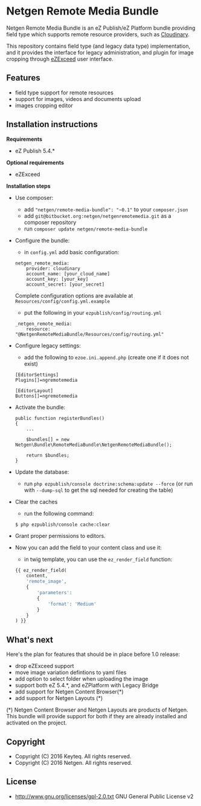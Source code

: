 # Netgen Remote Media Bundle #

Netgen Remote Media Bundle is an eZ Publish/eZ Platform bundle providing field type which supports remote resource providers, such as [Cloudinary](http://cloudinary.com/). 

This repository contains field type (and legacy data type) implementation, and it provides the interface for legacy administration, and plugin for image cropping through [eZExceed](http://www.ezexceed.com/) user interface. 


## Features ##

* field type support for remote resources
* support for images, videos and documents upload
* images cropping editor


## Installation instructions ##

**Requirements**
* eZ Publish 5.4.*

**Optional requirements**
* eZExceed

**Installation steps**
* Use composer:
    * add `"netgen/remote-media-bundle": "~0.1"` to your `composer.json`
    * add `git@bitbucket.org:netgen/netgenremotemedia.git` as a composer repository
    * run `composer update netgen/remote-media-bundle`
    
* Configure the bundle:
    * in `config.yml` add basic configuration:
    ```
    netgen_remote_media:
        provider: cloudinary
        account_name: [your_cloud_name]
        account_key: [your_key]
        account_secret: [your_secret]
    ```
    Complete configuration options are available at `Resources/config/config.yml.example`
    * put the following in your `ezpublish/config/routing.yml`
    ```
    _netgen_remote_media:
        resource: "@NetgenRemoteMediaBundle/Resources/config/routing.yml"
    ```
    
* Configure legacy settings:
    * add the following to `ezoe.ini.append.php` (create one if it does not exist)
    ```
    [EditorSettings]
    Plugins[]=ngremotemedia
    
    [EditorLayout]
    Buttons[]=ngremotemedia
    ```
    
* Activate the bundle:
    ```
    public function registerBundles()
    {
        ...
    
        $bundles[] = new Netgen\Bundle\RemoteMediaBundle\NetgenRemoteMediaBundle();
    
        return $bundles;
    }
    ```
    
* Update the database:
    * run `php ezpublish/console doctrine:schema:update --force` (or run with `--dump-sql` to get the sql needed for creating the table)

* Clear the caches
    * run the following command:
    ```
    $ php ezpublish/console cache:clear
    ```

* Grant proper permissions to editors.
    
* Now you can add the field to your content class and use it:
    * in twig template, you can use the `ez_render_field` function:
    ```php
    {{ ez_render_field(
        content,
        'remote_image',
        {
            'parameters':
            {
                'format': 'Medium'
            }
        }
    ) }}

    ```


## What's next ## 
Here's the plan for features that should be in place before 1.0 release:
* drop eZExceed support
* move image variation defintions to yaml files
* add option to select folder when uploading the image
* support both eZ 5.4.*, and eZPlatform with Legacy Bridge
* add support for Netgen Content Browser(*)
* add support for Netgen Layouts (*)

(*) Netgen Content Browser and Netgen Layouts are products of Netgen. This bundle will provide support for both if they are already installed and activated on the project.


## Copyright ## 

* Copyright (C) 2016 Keyteq. All rights reserved.
* Copyright (C) 2016 Netgen. All rights reserved.


## License ##

* http://www.gnu.org/licenses/gpl-2.0.txt GNU General Public License v2